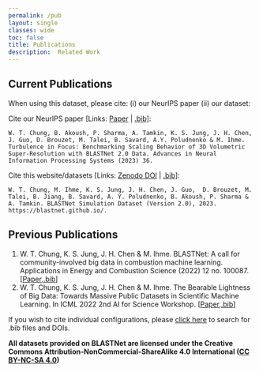 ```yaml
---
permalink: /pub
layout: single
classes: wide
toc: false
title: Publications
description:  Related Work
---
```


## Current Publications

When using this dataset, please cite: (i) our NeurIPS paper (ii) our dataset:

Cite our NeurIPS paper [Links: [Paper](https://arxiv.org/pdf/2309.13457.pdf) | [.bib](./assets/bib/neurips.bib)]:
```
W. T. Chung, B. Akoush, P. Sharma, A. Tamkin, K. S. Jung, J. H. Chen, J. Guo, D. Brouzet, M. Talei, B. Savard, A.Y. Poludnenko & M. Ihme. Turbulence in Focus: Benchmarking Scaling Behavior of 3D Volumetric Super-Resolution with BLASTNet 2.0 Data. Advances in Neural Information Processing Systems (2023) 36.
```

Cite this website/datasets [Links: [Zenodo DOI](https://doi.org/10.5281/zenodo.7242864) | [.bib](./assets/bib/blastnet.bib)]:
```
W. T. Chung, M. Ihme, K. S. Jung, J. H. Chen, J. Guo,  D. Brouzet, M. Talei, B. Jiang, B. Savard, A. Y. Poludnenko, B. Akoush, P. Sharma & A. Tamkin. BLASTNet Simulation Dataset (Version 2.0), 2023. https://blastnet.github.io/. 
```

## Previous Publications


1. W. T. Chung, K. S. Jung, J. H. Chen & M. Ihme. BLASTNet: A call for community-involved big data in combustion machine learning. Applications in Energy and Combustion Science (2022) 12 no. 100087. [[Paper](https://doi.org/10.1016/j.jaecs.2022.100087),[.bib](./assets/bib/aecs.bib)]
2. W. T. Chung, K. S. Jung, J. H. Chen & M. Ihme. The Bearable Lightness of Big Data: Towards Massive Public Datasets in Scientific Machine Learning. In ICML 2022 2nd AI for Science Workshop. [[Paper](https://openreview.net/forum?id=LxGTZM7L6qn),[.bib](./assets/bib/icml_w.bib)]

If you wish to cite individual configurations, please [click here](./datasets.html) to search for .bib files and DOIs.


**All datasets provided on BLASTNet are licensed under the Creative Commons Attribution-NonCommercial-ShareAlike 4.0 International ([CC BY-NC-SA 4.0](https://creativecommons.org/licenses/by-nc-sa/4.0/))**

